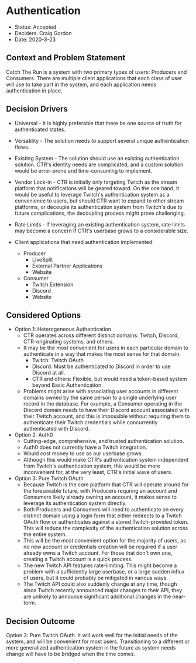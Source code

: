 # Authentication

* Status: Accepted
* Deciders: Craig Gordon 
* Date: 2020-3-23

## Context and Problem Statement  
  
Catch The Run is a system with two primary types of users: Producers and Consumers. There are multiple client applications that each class of user will use to take part in the system, and each application needs authentication in place.
  
## Decision Drivers  
  
* Universal - It is highly preferable that there be one source of truth for authenticated states. 
* Versatility - The solution needs to support several unique authentication flows.
* Existing System - The solution should use an existing authentication solution. CTR's identity needs are complicated, and a custom solution would be error-prone and time-consuming to implement.
* Vendor Lock-in - CTR is initially only targeting Twitch as the stream platform that notifications will be geared toward. On the one hand, it would be useful to leverage Twitch's authentication system as a convenience to users, but should CTR want to expand to other stream platforms, or decouple its authentication system from Twitch's due to future complications, the decoupling process might prove challenging.
* Rate Limits - If leveraging an existing authentication system, rate limits may become a concern if CTR's userbase grows to a considerable size.

* Client applications that need authentication implemented:
	* Producer
		* LiveSplit
		* External Partner Applications
		* Website
	* Consumer
		* Twitch Extension
		* Discord
		* Website
 
## Considered Options  
  
* Option 1: Heterogeneous Authentication
	* CTR operates across different distinct domains: Twitch, Discord, CTR-originating systems, and others.
	* It may be the most convenient for users in each particular domain to authenticate in a way that makes the most sense for that domain.
		* Twitch: Twitch OAuth
		* Discord: Must be authenticated to Discord in order to use Discord at all.
		* CTR and others: Flexible, but would need a token-based system beyond Basic Authentication.
	* Problems might arise with associating user accounts in different domains owned by the same person to a single underlying user record in the database. For example, a Consumer operating in the Discord domain needs to have their Discord account associated with their Twitch account, and this is impossible without requiring them to authenticate their Twitch credentials while concurrently authenticated with Discord.
* Option 2: Auth0
	* Cutting-edge, comprehensive, and trusted authentication solution.
	* Auth0 does not currently have a Twitch integration.
	* Would cost money to use as our userbase grows.
	* Although this would make CTR's authentication system independent from Twitch's authentication system, this would be more inconvenient for, at the very least, CTR's initial wave of users.
* Option 3: Pure Twitch OAuth
	* Because Twitch is the core platform that CTR will operate around for the foreseeable future, with Producers requring an account and Consumers likely already owning an account, it makes sense to leverage its authentication system directly.
	* Both Producers and Consumers will need to authenticate on every distinct domain using a login form that either redirects to a Twitch OAuth flow or authenticates against a stored Twitch-provided token. This will reduce the complexity of the authentication solution across the entire system.
	* This will be the most convenient option for the majority of users, as no new account or credentials creation will be required if a user already owns a Twitch account. For those that don't own one, creating a Twitch account is a quick process.
	* The new Twitch API features rate-limiting. This might become a problem with a sufficiently large userbase, or a large sudden influx of users, but it could probably be mitigated in various ways. 
	* The Twitch API could also suddenly change at any time, though since Twitch recently announced major changes to their API, they are unlikely to announce significant additional changes in the near-term.

## Decision Outcome

Option 3: Pure Twitch OAuth. It will work well for the initial needs of the system, and will be convenient for most users. Transitioning to a different or more generalized authentication system in the future as system needs change will have to be bridged when the time comes.
